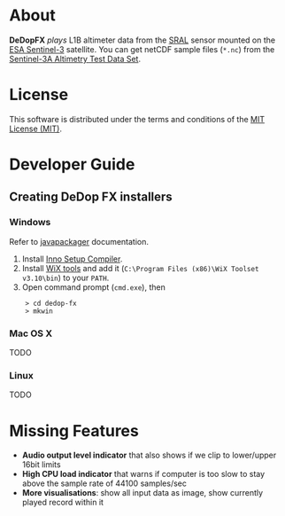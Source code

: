 # About

**DeDopFX** *plays* L1B altimeter data from the [SRAL](https://sentinel.esa.int/web/sentinel/missions/sentinel-3/instrument-payload/altimetry) 
sensor mounted on the [ESA Sentinel-3](http://www.esa.int/Our_Activities/Observing_the_Earth/Copernicus/Sentinel-3) satellite.
You can get netCDF sample files (`*.nc`) from the [Sentinel-3A Altimetry Test Data Set](https://sentinel.esa.int/web/sentinel/user-guides/sentinel-3-altimetry/test-data-set). 

# License

This software is distributed under the terms and conditions of the [MIT License (MIT)](https://opensource.org/licenses/MIT).


# Developer Guide

## Creating DeDop FX installers

### Windows

Refer to [javapackager](http://docs.oracle.com/javase/8/docs/technotes/tools/unix/javapackager.html) documentation.

1. Install [Inno Setup Compiler](http://www.jrsoftware.org/isinfo.php).
2. Install [WiX tools](http://wixtoolset.org/) and add it (`C:\Program Files (x86)\WiX Toolset v3.10\bin`) to your `PATH`.
3. Open command prompt (`cmd.exe`), then
```
    > cd dedop-fx
    > mkwin
```

### Mac OS X

TODO

### Linux
   
TODO


# Missing Features

* **Audio output level indicator** that also shows if we clip to lower/upper 16bit limits
* **High CPU load indicator** that warns if computer is too slow to stay above the sample rate of 44100 samples/sec
* **More visualisations**: show all input data as image, show currently played record within it

